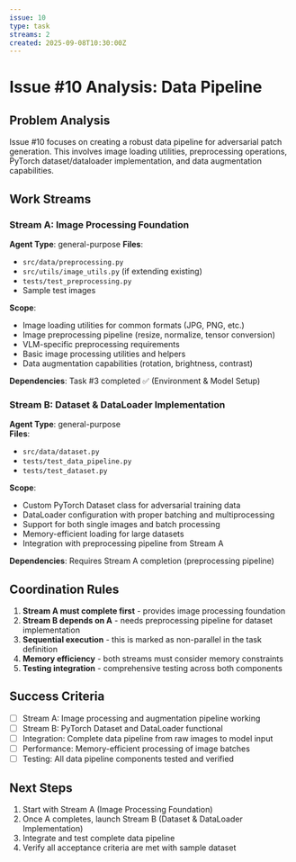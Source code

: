 ```yaml
---
issue: 10
type: task
streams: 2
created: 2025-09-08T10:30:00Z
---
```


# Issue #10 Analysis: Data Pipeline

## Problem Analysis
Issue #10 focuses on creating a robust data pipeline for adversarial patch generation. This involves image loading utilities, preprocessing operations, PyTorch dataset/dataloader implementation, and data augmentation capabilities.

## Work Streams

### Stream A: Image Processing Foundation
**Agent Type**: general-purpose
**Files**: 
- `src/data/preprocessing.py`
- `src/utils/image_utils.py` (if extending existing)
- `tests/test_preprocessing.py`
- Sample test images

**Scope**: 
- Image loading utilities for common formats (JPG, PNG, etc.)
- Image preprocessing pipeline (resize, normalize, tensor conversion)
- VLM-specific preprocessing requirements
- Basic image processing utilities and helpers
- Data augmentation capabilities (rotation, brightness, contrast)

**Dependencies**: Task #3 completed ✅ (Environment & Model Setup)

### Stream B: Dataset & DataLoader Implementation
**Agent Type**: general-purpose  
**Files**:
- `src/data/dataset.py`
- `tests/test_data_pipeline.py`
- `tests/test_dataset.py`

**Scope**:
- Custom PyTorch Dataset class for adversarial training data
- DataLoader configuration with proper batching and multiprocessing
- Support for both single images and batch processing
- Memory-efficient loading for large datasets
- Integration with preprocessing pipeline from Stream A

**Dependencies**: Requires Stream A completion (preprocessing pipeline)

## Coordination Rules

1. **Stream A must complete first** - provides image processing foundation
2. **Stream B depends on A** - needs preprocessing pipeline for dataset implementation
3. **Sequential execution** - this is marked as non-parallel in the task definition
4. **Memory efficiency** - both streams must consider memory constraints
5. **Testing integration** - comprehensive testing across both components

## Success Criteria

- [ ] Stream A: Image processing and augmentation pipeline working
- [ ] Stream B: PyTorch Dataset and DataLoader functional
- [ ] Integration: Complete data pipeline from raw images to model input
- [ ] Performance: Memory-efficient processing of image batches
- [ ] Testing: All data pipeline components tested and verified

## Next Steps

1. Start with Stream A (Image Processing Foundation)
2. Once A completes, launch Stream B (Dataset & DataLoader Implementation)  
3. Integrate and test complete data pipeline
4. Verify all acceptance criteria are met with sample dataset